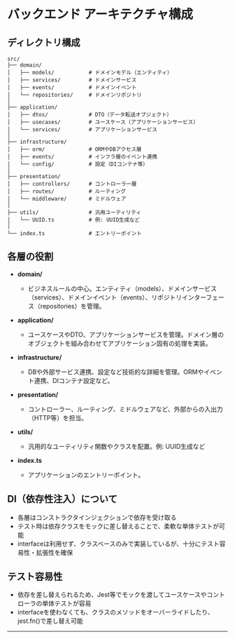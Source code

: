 # バックエンド アーキテクチャ構成

## ディレクトリ構成

```
src/
├── domain/
│   ├── models/           # ドメインモデル（エンティティ）
│   ├── services/         # ドメインサービス
│   ├── events/           # ドメインイベント
│   └── repositories/     # ドメインリポジトリ
│
├── application/
│   ├── dtos/             # DTO（データ転送オブジェクト）
│   ├── usecases/         # ユースケース（アプリケーションサービス）
│   └── services/         # アプリケーションサービス
│
├── infrastructure/
│   ├── orm/              # ORMやDBアクセス層
│   ├── events/           # インフラ層のイベント連携
│   └── config/           # 設定（DIコンテナ等）
│
├── presentation/
│   ├── controllers/      # コントローラー層
│   ├── routes/           # ルーティング
│   └── middleware/       # ミドルウェア
│
├── utils/                # 汎用ユーティリティ
│   └── UUID.ts           # 例: UUID生成など
│
└── index.ts              # エントリーポイント
```

## 各層の役割

- **domain/**

  - ビジネスルールの中心。エンティティ（models）、ドメインサービス（services）、ドメインイベント（events）、リポジトリインターフェース（repositories）を管理。

- **application/**

  - ユースケースやDTO、アプリケーションサービスを管理。ドメイン層のオブジェクトを組み合わせてアプリケーション固有の処理を実装。

- **infrastructure/**

  - DBや外部サービス連携、設定など技術的な詳細を管理。ORMやイベント連携、DIコンテナ設定など。

- **presentation/**

  - コントローラー、ルーティング、ミドルウェアなど、外部からの入出力（HTTP等）を担当。

- **utils/**

  - 汎用的なユーティリティ関数やクラスを配置。例: UUID生成など

- **index.ts**
  - アプリケーションのエントリーポイント。

## DI（依存性注入）について

- 各層はコンストラクタインジェクションで依存を受け取る
- テスト時は依存クラスをモックに差し替えることで、柔軟な単体テストが可能
- interfaceは利用せず、クラスベースのみで実装しているが、十分にテスト容易性・拡張性を確保

## テスト容易性

- 依存を差し替えられるため、Jest等でモックを渡してユースケースやコントローラの単体テストが容易
- interfaceを使わなくても、クラスのメソッドをオーバーライドしたり、jest.fn()で差し替え可能

---
